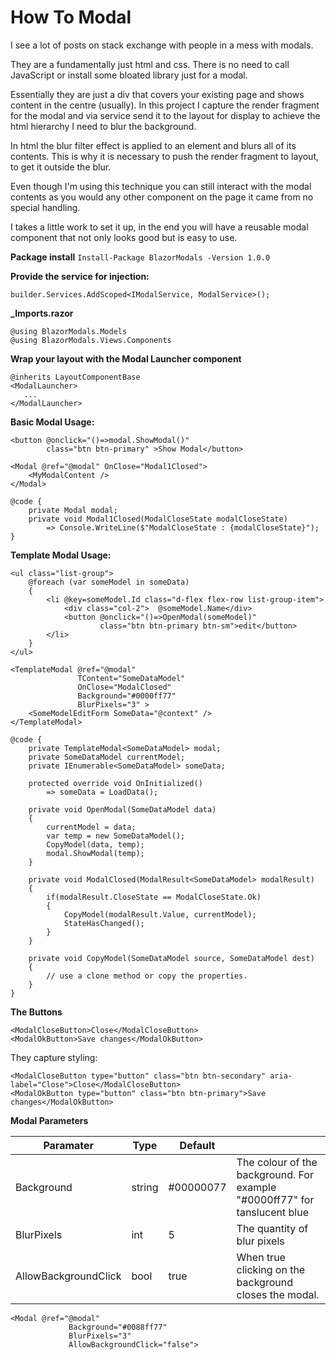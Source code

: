 


# How To Modal



I see a lot of posts on stack exchange with people in a mess with modals.

They are a fundamentally just html and css. There is no need to call JavaScript or install some bloated library just for a modal.

Essentially they are just a div that covers your existing page and shows content in the centre (usually).
In this project I capture the render fragment for the modal and via service send it to the layout for display to achieve the html hierarchy I need to blur the background.

In html the blur filter effect is applied to an element and blurs all of its contents. This is why it is necessary to push the render fragment to layout, to get it outside the blur. 

Even though I'm using this technique you can still interact with the modal contents as you would any other component on the page it came from no special handling.

I takes a little work to set it up, in the end you will have a reusable modal component that not only looks good but is easy to use.

**Package install**
`Install-Package BlazorModals -Version 1.0.0`

**Provide the service for injection:**
```
builder.Services.AddScoped<IModalService, ModalService>();
```

**_Imports.razor**
```
@using BlazorModals.Models
@using BlazorModals.Views.Components
```

**Wrap your layout with the Modal Launcher component**
```
@inherits LayoutComponentBase
<ModalLauncher>
   ...
</ModalLauncher>
```

**Basic Modal Usage:**
```
<button @onclick="()=>modal.ShowModal()" 
        class="btn btn-primary" >Show Modal</button>

<Modal @ref="@modal" OnClose="Modal1Closed">
    <MyModalContent />
</Modal>

@code {
    private Modal modal;
    private void Modal1Closed(ModalCloseState modalCloseState) 
        => Console.WriteLine($"ModalCloseState : {modalCloseState}");
}
```

**Template Modal Usage:**
```
<ul class="list-group">
    @foreach (var someModel in someData)
    {
        <li @key=someModel.Id class="d-flex flex-row list-group-item">
            <div class="col-2">  @someModel.Name</div>
            <button @onclick="()=>OpenModal(someModel)" 
                    class="btn btn-primary btn-sm">edit</button>
        </li>
    }
</ul>

<TemplateModal @ref="@modal" 
               TContent="SomeDataModel" 
               OnClose="ModalClosed" 
               Background="#0000ff77" 
               BlurPixels="3" >
    <SomeModelEditForm SomeData="@context" />
</TemplateModal>

@code {
    private TemplateModal<SomeDataModel> modal;
    private SomeDataModel currentModel;
    private IEnumerable<SomeDataModel> someData;

    protected override void OnInitialized() 
        => someData = LoadData();  

    private void OpenModal(SomeDataModel data)
    {
        currentModel = data;
        var temp = new SomeDataModel();
        CopyModel(data, temp);
        modal.ShowModal(temp);
    }
    
    private void ModalClosed(ModalResult<SomeDataModel> modalResult)
    {
        if(modalResult.CloseState == ModalCloseState.Ok)
        {
            CopyModel(modalResult.Value, currentModel);
            StateHasChanged();
        }            
    }

    private void CopyModel(SomeDataModel source, SomeDataModel dest)
    {
        // use a clone method or copy the properties.
    }
}
```

**The Buttons**
```
<ModalCloseButton>Close</ModalCloseButton>
<ModalOkButton>Save changes</ModalOkButton>
```

They capture styling:
```
<ModalCloseButton type="button" class="btn btn-secondary" aria-label="Close">Close</ModalCloseButton>
<ModalOkButton type="button" class="btn btn-primary">Save changes</ModalOkButton>
```

**Modal Parameters**

| Paramater  | Type  | Default  |  |
|--|--|--|--|
| Background | string | #00000077 | The colour of the background. For example "#0000ff77" for tanslucent blue|
| BlurPixels | int | 5 | The quantity of blur pixels
| AllowBackgroundClick | bool | true | When true clicking on the background closes the modal.
```
<Modal @ref="@modal" 
             Background="#0088ff77" 
             BlurPixels="3" 
             AllowBackgroundClick="false">
 ```
